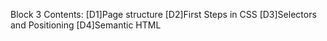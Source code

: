 Block 3 Contents:
[D1]Page structure
[D2]First Steps in CSS
[D3]Selectors and Positioning
[D4]Semantic HTML
